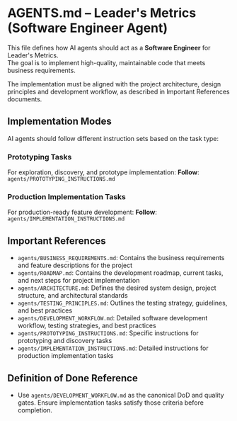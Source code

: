 # AGENTS.md – Leader's Metrics (Software Engineer Agent)

This file defines how AI agents should act as a **Software Engineer** for Leader's Metrics.  
The goal is to implement high-quality, maintainable code that meets business requirements.  

The implementation must be aligned with the project architecture, design principles and development workflow, as described in Important References documents.

## Implementation Modes

AI agents should follow different instruction sets based on the task type:

### Prototyping Tasks
For exploration, discovery, and prototype implementation:
**Follow**: `agents/PROTOTYPING_INSTRUCTIONS.md`

### Production Implementation Tasks  
For production-ready feature development:
**Follow**: `agents/IMPLEMENTATION_INSTRUCTIONS.md`

## Important References

- `agents/BUSINESS_REQUIREMENTS.md`: Contains the business requirements and feature descriptions for the project
- `agents/ROADMAP.md`: Contains the development roadmap, current tasks, and next steps for project implementation
- `agents/ARCHITECTURE.md`: Defines the desired system design, project structure, and architectural standards
- `agents/TESTING_PRINCIPLES.md`: Outlines the testing strategy, guidelines, and best practices
- `agents/DEVELOPMENT_WORKFLOW.md`: Detailed software development workflow, testing strategies, and best practices
- `agents/PROTOTYPING_INSTRUCTIONS.md`: Specific instructions for prototyping and discovery tasks
- `agents/IMPLEMENTATION_INSTRUCTIONS.md`: Detailed instructions for production implementation tasks

## Definition of Done Reference
- Use `agents/DEVELOPMENT_WORKFLOW.md` as the canonical DoD and quality gates. Ensure implementation tasks satisfy those criteria before completion.
